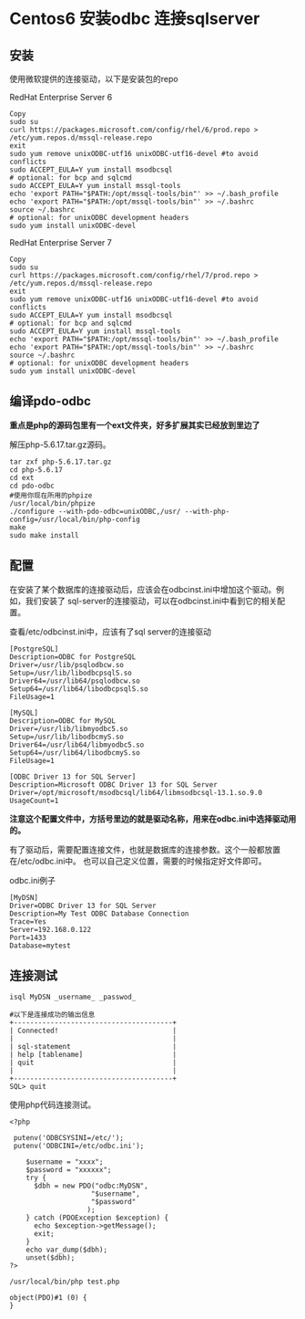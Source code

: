 # Centos6 安装odbc 连接sqlserver

## 安装
使用微软提供的连接驱动，以下是安装包的repo

RedHat Enterprise Server 6

```
Copy
sudo su
curl https://packages.microsoft.com/config/rhel/6/prod.repo > /etc/yum.repos.d/mssql-release.repo
exit
sudo yum remove unixODBC-utf16 unixODBC-utf16-devel #to avoid conflicts
sudo ACCEPT_EULA=Y yum install msodbcsql
# optional: for bcp and sqlcmd
sudo ACCEPT_EULA=Y yum install mssql-tools
echo 'export PATH="$PATH:/opt/mssql-tools/bin"' >> ~/.bash_profile
echo 'export PATH="$PATH:/opt/mssql-tools/bin"' >> ~/.bashrc
source ~/.bashrc
# optional: for unixODBC development headers
sudo yum install unixODBC-devel
```

RedHat Enterprise Server 7

```
Copy
sudo su
curl https://packages.microsoft.com/config/rhel/7/prod.repo > /etc/yum.repos.d/mssql-release.repo
exit
sudo yum remove unixODBC-utf16 unixODBC-utf16-devel #to avoid conflicts
sudo ACCEPT_EULA=Y yum install msodbcsql
# optional: for bcp and sqlcmd
sudo ACCEPT_EULA=Y yum install mssql-tools
echo 'export PATH="$PATH:/opt/mssql-tools/bin"' >> ~/.bash_profile
echo 'export PATH="$PATH:/opt/mssql-tools/bin"' >> ~/.bashrc
source ~/.bashrc
# optional: for unixODBC development headers
sudo yum install unixODBC-devel
```


## 编译pdo-odbc

**重点是php的源码包里有一个ext文件夹，好多扩展其实已经放到里边了**

解压php-5.6.17.tar.gz源码。

```
tar zxf php-5.6.17.tar.gz
cd php-5.6.17
cd ext
cd pdo-odbc
#使用你现在所用的phpize
/usr/local/bin/phpize
./configure --with-pdo-odbc=unixODBC,/usr/ --with-php-config=/usr/local/bin/php-config
make
sudo make install
```

## 配置
在安装了某个数据库的连接驱动后，应该会在odbcinst.ini中增加这个驱动。例如，我们安装了
sql-server的连接驱动，可以在odbcinst.ini中看到它的相关配置。

查看/etc/odbcinst.ini中，应该有了sql server的连接驱动

```
[PostgreSQL]
Description=ODBC for PostgreSQL
Driver=/usr/lib/psqlodbcw.so
Setup=/usr/lib/libodbcpsqlS.so
Driver64=/usr/lib64/psqlodbcw.so
Setup64=/usr/lib64/libodbcpsqlS.so
FileUsage=1

[MySQL]
Description=ODBC for MySQL
Driver=/usr/lib/libmyodbc5.so
Setup=/usr/lib/libodbcmyS.so
Driver64=/usr/lib64/libmyodbc5.so
Setup64=/usr/lib64/libodbcmyS.so
FileUsage=1

[ODBC Driver 13 for SQL Server]
Description=Microsoft ODBC Driver 13 for SQL Server
Driver=/opt/microsoft/msodbcsql/lib64/libmsodbcsql-13.1.so.9.0
UsageCount=1
```
**注意这个配置文件中，方括号里边的就是驱动名称，用来在odbc.ini中选择驱动用的。**


有了驱动后，需要配置连接文件，也就是数据库的连接参数。这个一般都放置在/etc/odbc.ini中。
也可以自己定义位置，需要的时候指定好文件即可。


odbc.ini例子

```
[MyDSN]
Driver=ODBC Driver 13 for SQL Server
Description=My Test ODBC Database Connection
Trace=Yes
Server=192.168.0.122
Port=1433
Database=mytest

```

## 连接测试

```
isql MyDSN _username_ _passwod_

#以下是连接成功的输出信息
+---------------------------------------+
| Connected!                            |
|                                       |
| sql-statement                         |
| help [tablename]                      |
| quit                                  |
|                                       |
+---------------------------------------+
SQL> quit

```


使用php代码连接测试。

```
<?php

 putenv('ODBCSYSINI=/etc/');
 putenv('ODBCINI=/etc/odbc.ini');

    $username = "xxxx";
    $password = "xxxxxx";
    try {
      $dbh = new PDO("odbc:MyDSN",
                    "$username",
                    "$password"
                   );
    } catch (PDOException $exception) {
      echo $exception->getMessage();
      exit;
    }
    echo var_dump($dbh);
    unset($dbh);
?>

/usr/local/bin/php test.php 

object(PDO)#1 (0) {
}


```


